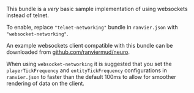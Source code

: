 This bundle is a _very_ basic sample implementation of using websockets
instead of telnet.

To enable, replace `"telnet-networking"` bundle in `ranvier.json` with
`"websocket-networking"`.

An example websockets client compatible with this bundle can be downloaded
from [github.com/ranviermud/neuro](https://github.com/ranviermud/neuro).

When using `websocket-networking` it is suggested that you set the
`playerTickFrequency` and `entityTickFrequency` configurations in `ranvier.json`
to faster than the default 100ms to allow for smoother rendering of data on
the client.
